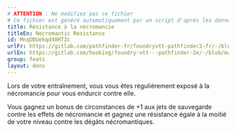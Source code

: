 ```yaml
---
# ATTENTION : Ne modifiez pas ce fichier
# Ce fichier est généré automatiquement par un script d'après les données du module Foundry VTT officiel et de sa traduction
title: Résistance à la nécromancie
titleEn: Necromantic Resistance
id: MnqDDUekqd40HTZc
urlFr: https://gitlab.com/pathfinder-fr/foundryvtt-pathfinder2-fr/-/blob/master/data/feats/MnqDDUekqd40HTZc.htm
urlEn: https://gitlab.com/hooking/foundry-vtt---pathfinder-2e/-/blob/master/packs/data/feats.db/necromantic-resistance.json
group: feats
layout: dons
---
```

Lors de votre entraînement, vous vous êtes régulièrement exposé à la nécromancie pour vous endurcir contre elle.

Vous gagnez un bonus de circonstances de +1 aux jets de sauvegarde contre les effets de nécromancie et gagnez une résistance égale à la moitié de votre niveau contre les dégâts nécromantiques.


